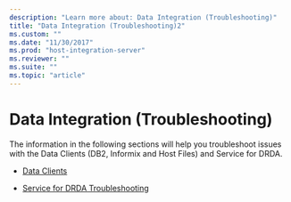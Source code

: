 ```yaml
---
description: "Learn more about: Data Integration (Troubleshooting)"
title: "Data Integration (Troubleshooting)2"
ms.custom: ""
ms.date: "11/30/2017"
ms.prod: "host-integration-server"
ms.reviewer: ""
ms.suite: ""
ms.topic: "article"
---
```

# Data Integration (Troubleshooting)
The information in the following sections will help you troubleshoot issues with the Data Clients (DB2, Informix and Host Files) and Service for DRDA.  

- [Data Clients](../core/data-clients.md)  
  
- [Service for DRDA Troubleshooting](../core/service-for-drda-troubleshooting.md)  
  
